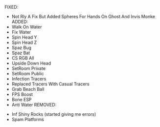FIXED:
+ Not Rly A Fix But Added Spheres For Hands On Ghost And Invis Monke
ADDED:
+ Walk On Water
+ Fix Water
+ Spin Head Y
+ Spin Head Z
+ Spaz Bug
+ Spaz Bat
+ CS RGB All
+ Upside Down Head
+ SetRoom Private
+ SetRoom Public
+ Infection Tracers
+ Replaced Tracers With Casual Tracers
+ Grab Beach Ball
+ FPS Boost
+ Bone ESP
+ Anti Water
REMOVED:
- Inf Shiny Rocks (started giving me errors)
- Spam Platforms
